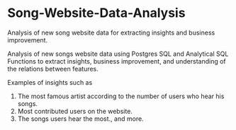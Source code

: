 # Song-Website-Data-Analysis
Analysis of new song website data for extracting insights and business improvement.

Analysis of new songs website data using Postgres SQL and Analytical SQL Functions to extract insights, business improvement, and understanding of the relations between features.

Examples of insights such as
1) The most famous artist according to the number of users who hear his songs.
2) Most contributed users on the website.
3) The songs users hear the most., and more.


